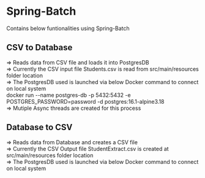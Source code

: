 # Spring-Batch
Contains below funtionalities using Spring-Batch

## CSV to Database

 => Reads data from CSV file and loads it into PostgresDB                                                                   
 => Currently the CSV input file Students.csv is read from src/main/resources folder location                                        
 => The PostgresDB used is launched via below Docker command to connect on local system                           
 docker run --name postgres-db -p 5432:5432 -e POSTGRES_PASSWORD=password -d postgres:16.1-alpine3.18                                                                 
 => Mutiple Async threads are created for this process
 
## Database to CSV

 => Reads data from Database and creates a CSV file                                                               
 => Currently the CSV Output file StudentExtract.csv is created at src/main/resources folder location                                       
 => The PostgresDB used is launched via below Docker command to connect on local system                           
 
